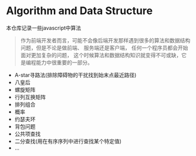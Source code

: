# Algorithm and Data Structure

本仓库记录一些javascript中算法

> 作为前端开发者而言，可能不会像后端开发那样遇到很多的算法和数据结构问题，但是不论是做前端、 服务端还是客户端， 任何一个程序员都会开始面对更加复杂的问题， 这个时候算法和数据结构知识就变得不可或缺，它是编程能力中很重要的一部分。

- A-star寻路法(排除障碍物的干扰找到始末点最近路径)
- 八皇后
- 螺旋矩阵
- 行列互换矩阵
- 排列组合
- 概率
- 约瑟夫环
- 背包问题
- 公共项查找
- 二分查找(用在有序序列中进行查找某个特定值)
- ...
